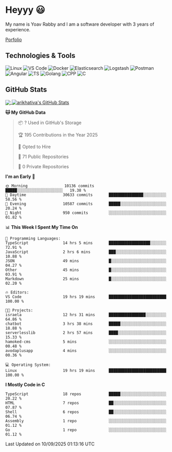 
# Heyyy 😃
My name is Yoav Rabby and I am a software developer with 3 years of experience.

<a href="https://yoavrabby.com">
  Porfolio
</a>

## Technologies & Tools
![Linux](https://img.shields.io/badge/Linux-FCC624?style=flat&logo=linux&logoColor=black)
![VS Code](https://img.shields.io/badge/-VS%20Code-007ACC?style=flat-square&logo=visual-studio-code)
![Docker](https://img.shields.io/badge/Docker-E9F8FF?style=flat-square&logo=Docker)
![Elasticsearch](https://img.shields.io/badge/Elasticsearch-F8FDC5?style=flat-square&logo=elasticsearch&logoColor=lightblue)
![Logstash](https://img.shields.io/badge/Logstash-F8FDC5?style=flat-square&logo=logstash&logoColor=orange)
![Postman](https://img.shields.io/badge/Postman-F6BB43?style=flat-square&logo=Postman&logoColor=white)
![Angular](https://img.shields.io/badge/Angular-red?style=flat-square&logo=angular)
![TS](https://shields.io/badge/TypeScript-3178C6?logo=TypeScript&logoColor=FFF&style=flat-square)
![Golang](https://img.shields.io/badge/Golang-CBFBFD?style=flat-square&logo=go)
![CPP](https://img.shields.io/badge/C++-00599C?style=flat-square&logo=C%2B%2B&logoColor=white)
![C](https://img.shields.io/badge/C-F0F8FF?style=flat-square&logo=C)

## GitHub Stats
<a href="https://github.com/arikhativa/arikhativa">
  <img align="center" src="https://github-readme-stats.vercel.app/api/top-langs/?username=arikhativa&hide=java,html,tex&title_color=ffffff&text_color=c9cacc&icon_color=2bbc8a&bg_color=1d1f21&langs_count=3" />
</a>
<a href="https://github.com/arikhativa/arikhativa">
  <img align="center" src="https://github-readme-stats.vercel.app/api?username=arikhativa&show_icons=true&line_height=27&count_private=true&title_color=ffffff&text_color=c9cacc&icon_color=2bbc8a&bg_color=1d1f21" alt="arikhativa's GitHub Stats" />
</a>

<!--START_SECTION:waka-->
**🐱 My GitHub Data** 

> 📦 ? Used in GitHub's Storage 
 > 
> 🏆 195 Contributions in the Year 2025
 > 
> 💼 Opted to Hire
 > 
> 📜 71 Public Repositories 
 > 
> 🔑 0 Private Repositories 
 > 
**I'm an Early 🐤** 

```text
🌞 Morning                10136 commits       █████░░░░░░░░░░░░░░░░░░░░   19.38 % 
🌆 Daytime                30633 commits       ███████████████░░░░░░░░░░   58.56 % 
🌃 Evening                10587 commits       █████░░░░░░░░░░░░░░░░░░░░   20.24 % 
🌙 Night                  950 commits         ░░░░░░░░░░░░░░░░░░░░░░░░░   01.82 % 
```


📊 **This Week I Spent My Time On** 

```text
💬 Programming Languages: 
TypeScript               14 hrs 5 mins       ██████████████████░░░░░░░   72.91 % 
JavaScript               2 hrs 6 mins        ███░░░░░░░░░░░░░░░░░░░░░░   10.88 % 
JSON                     49 mins             █░░░░░░░░░░░░░░░░░░░░░░░░   04.27 % 
Other                    45 mins             █░░░░░░░░░░░░░░░░░░░░░░░░   03.91 % 
Markdown                 25 mins             █░░░░░░░░░░░░░░░░░░░░░░░░   02.20 % 

🔥 Editors: 
VS Code                  19 hrs 19 mins      █████████████████████████   100.00 % 

🐱‍💻 Projects: 
israela                  12 hrs 31 mins      ████████████████░░░░░░░░░   64.86 % 
chatbot                  3 hrs 38 mins       █████░░░░░░░░░░░░░░░░░░░░   18.88 % 
serverlesslib            2 hrs 57 mins       ████░░░░░░░░░░░░░░░░░░░░░   15.33 % 
hamoked-cms              5 mins              ░░░░░░░░░░░░░░░░░░░░░░░░░   00.48 % 
avodaplusapp             4 mins              ░░░░░░░░░░░░░░░░░░░░░░░░░   00.36 % 

💻 Operating System: 
Linux                    19 hrs 19 mins      █████████████████████████   100.00 % 
```

**I Mostly Code in C** 

```text
TypeScript               18 repos            █████░░░░░░░░░░░░░░░░░░░░   20.22 % 
HTML                     7 repos             ██░░░░░░░░░░░░░░░░░░░░░░░   07.87 % 
Shell                    6 repos             ██░░░░░░░░░░░░░░░░░░░░░░░   06.74 % 
Assembly                 1 repo              ░░░░░░░░░░░░░░░░░░░░░░░░░   01.12 % 
Go                       1 repo              ░░░░░░░░░░░░░░░░░░░░░░░░░   01.12 % 
```




 Last Updated on 10/09/2025 01:13:16 UTC
<!--END_SECTION:waka-->
